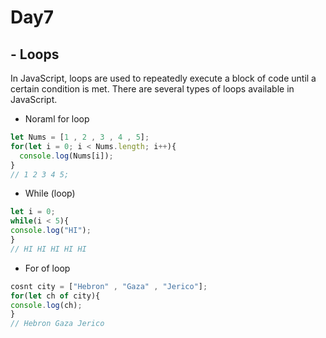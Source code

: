 # Day7
## - Loops
In JavaScript, loops are used to repeatedly execute a block of code until a certain condition is met. There are several types of loops available in JavaScript.

- Noraml for loop
``` javascript
let Nums = [1 , 2 , 3 , 4 , 5];
for(let i = 0; i < Nums.length; i++){
  console.log(Nums[i]);
}
// 1 2 3 4 5;
```
- While (loop)
``` javascript
let i = 0;
while(i < 5){
console.log("HI");
}
// HI HI HI HI HI
```
- For of loop
``` javascript
cosnt city = ["Hebron" , "Gaza" , "Jerico"];
for(let ch of city){
console.log(ch);
}
// Hebron Gaza Jerico
```

